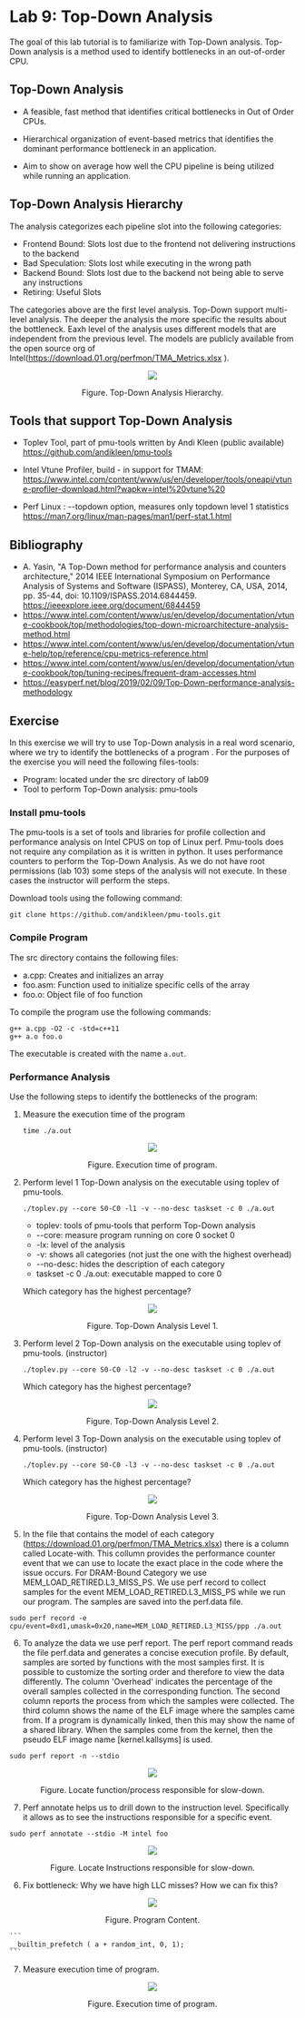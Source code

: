 # Lab 9: Top-Down Analysis
The goal of this lab tutorial is to familiarize with Top-Down analysis. Top-Down analysis is a method used to identify bottlenecks in an out-of-order CPU.   


## Top-Down Analysis
* A feasible, fast method that identifies critical bottlenecks in Out of Order CPUs.

* Hierarchical organization of event-based metrics that identifies the dominant performance bottleneck in an application.

* Aim to show on average how well the CPU pipeline is being utilized while running an application.

## Top-Down Analysis Hierarchy

The analysis categorizes each pipeline slot into the following categories:
* Frontend Bound: Slots lost due to the frontend not delivering instructions to the backend
* Bad Speculation: Slots lost while executing in the wrong path
* Backend Bound: Slots lost due to the backend not being able to serve any instructions
* Retiring: Useful Slots

The categories above are the first level analysis. Top-Down support multi-level analysis. The deeper the analysis the more specific the results about the bottleneck. Eaxh level of the analysis uses different models that are independent from the previous level. The models are publicly available from the open source org of Intel(https://download.01.org/perfmon/TMA_Metrics.xlsx ). 

<figure>
  <p align="center"><img src="figures/topdown-levels.JPG"></p>
  <figcaption><p align="center">Figure. Top-Down Analysis Hierarchy.</p></figcaption>
</figure>


## Tools that support Top-Down Analysis

* Toplev Tool, part of pmu-tools written by Andi Kleen  (public available)
    https://github.com/andikleen/pmu-tools

* Intel Vtune Profiler, build -  in support for TMAM:
    https://www.intel.com/content/www/us/en/developer/tools/oneapi/vtune-profiler-download.html?wapkw=intel%20vtune%20

* Perf Linux : --topdown option, measures only topdown level 1 statistics
    https://man7.org/linux/man-pages/man1/perf-stat.1.html


## Bibliography

* A. Yasin, "A Top-Down method for performance analysis and counters architecture," 2014 IEEE International Symposium on Performance Analysis of Systems and Software (ISPASS), Monterey, CA, USA, 2014, pp. 35-44, doi: 10.1109/ISPASS.2014.6844459. https://ieeexplore.ieee.org/document/6844459
* https://www.intel.com/content/www/us/en/develop/documentation/vtune-cookbook/top/methodologies/top-down-microarchitecture-analysis-method.html
* https://www.intel.com/content/www/us/en/develop/documentation/vtune-help/top/reference/cpu-metrics-reference.html
* https://www.intel.com/content/www/us/en/develop/documentation/vtune-cookbook/top/tuning-recipes/frequent-dram-accesses.html
* https://easyperf.net/blog/2019/02/09/Top-Down-performance-analysis-methodology


## Exercise

In this exercise we will try to use Top-Down analysis in a real word scenario, where we try to identify the bottlenecks of a program . For the purposes of the exercise you will need the following files-tools:
* Program: located under the src directory of lab09
* Tool to perform Top-Down analysis: pmu-tools

### Install pmu-tools
The pmu-tools is a set of tools and libraries for profile collection and performance analysis on Intel CPUS on top of Linux perf. Pmu-tools does not require any compilation as it is written in python. It uses performance counters to perform the Top-Down Analysis. As we do not have root permissions (lab 103) some steps of the analysis will not execute. In these cases the instructor will perform the steps.

Download tools using the following command:
```
git clone https://github.com/andikleen/pmu-tools.git

```

### Compile Program

The src directory contains the following files:
* a.cpp: Creates and initializes an array
* foo.asm: Function used to initialize specific cells of the array
* foo.o: Object file of foo function

To compile the program use the following commands:

```
g++ a.cpp -O2 -c -std=c++11
g++ a.o foo.o
```
The executable is created with the name `a.out`.

### Performance Analysis

Use the following steps to identify the bottlenecks of the program:
1) Measure the execution time of the program 
    ```
    time ./a.out
    ```
<figure>
  <p align="center"><img src="figures/original-time.JPG"></p>
  <figcaption><p align="center">Figure. Execution time of program.</p></figcaption>
</figure>


2) Perform level 1 Top-Down analysis on the executable using toplev of pmu-tools.
    ```
    ./toplev.py --core S0-C0 -l1 -v --no-desc taskset -c 0 ./a.out
    ```
    * toplev: tools of pmu-tools that perform Top-Down analysis
    * --core: measure program running on core 0 socket 0
    * -lx: level of the analysis
    * -v: shows all categories (not just the one with the highest overhead)
    * --no-desc: hides the description of each category
    * taskset -c 0 ./a.out: executable mapped to core 0

    Which category has the highest percentage?

<figure>
  <p align="center"><img src="figures/topdown-level1.JPG"></p>
  <figcaption><p align="center">Figure. Top-Down Analysis Level 1.</p></figcaption>
</figure>

3)  Perform level 2 Top-Down analysis on the executable using toplev of pmu-tools. (instructor)
    ```
    ./toplev.py --core S0-C0 -l2 -v --no-desc taskset -c 0 ./a.out
    ```
    Which category has the highest percentage?

<figure>
  <p align="center"><img src="figures/topdown-level2.JPG"></p>
  <figcaption><p align="center">Figure. Top-Down Analysis Level 2.</p></figcaption>
</figure>


4)  Perform level 3 Top-Down analysis on the executable using toplev of pmu-tools. (instructor)
    ```
    ./toplev.py --core S0-C0 -l3 -v --no-desc taskset -c 0 ./a.out
    ```

    Which category has the highest percentage?

<figure>
  <p align="center"><img src="figures/topdown-level3.JPG"></p>
  <figcaption><p align="center">Figure. Top-Down Analysis Level 3.</p></figcaption>
</figure>

5)  In the file that contains the model of each category (https://download.01.org/perfmon/TMA_Metrics.xlsx) there is a column called Locate-with. This collumn provides the performance counter event that we can use to locate the exact place in the code where the issue occurs. For DRAM-Bound Category we use MEM_LOAD_RETIRED.L3_MISS_PS. We use perf record to collect samples for the event MEM_LOAD_RETIRED.L3_MISS_PS while we run our program. The samples are saved into the perf.data file. 

```
sudo perf record -e cpu/event=0xd1,umask=0x20,name=MEM_LOAD_RETIRED.L3_MISS/ppp ./a.out
```


6) To analyze the data we use perf report. The perf report command reads the file perf.data and generates a concise execution profile. By default, samples are sorted by functions with the most samples first. It is possible to customize the sorting order and therefore to view the data differently. The column 'Overhead' indicates the percentage of the overall samples collected in the corresponding function. The second column reports the process from which the samples were collected. The third column shows the name of the ELF image where the samples came from. If a program is dynamically linked, then this may show the name of a shared library. When the samples come from the kernel, then the pseudo ELF image name [kernel.kallsyms] is used.

```
sudo perf report -n --stdio
```

<figure>
  <p align="center"><img src="figures/perf-report.JPG"></p>
  <figcaption><p align="center">Figure. Locate function/process responsible for slow-down.</p></figcaption>
</figure>


7) Perf annotate helps us to drill down to the instruction level. Specifically it allows as to see the instructions responsible for a specific event.

```
sudo perf annotate --stdio -M intel foo
```

<figure>
  <p align="center"><img src="figures/perf-annotate.JPG"></p>
  <figcaption><p align="center">Figure. Locate Instructions responsible for slow-down.</p></figcaption>
</figure>

6) Fix bottleneck: Why we have high LLC misses? How we can fix this?

<figure>
  <p align="center"><img src="figures/a-cpp-code.JPG"></p>
  <figcaption><p align="center">Figure. Program Content.</p></figcaption>
</figure>

    ```
    __builtin_prefetch ( a + random_int, 0, 1);
    ```

7) Measure execution time of program. 
    
<figure>
  <p align="center"><img src="figures/modified-time.JPG"></p>
  <figcaption><p align="center">Figure. Execution time of program.</p></figcaption>
</figure>
